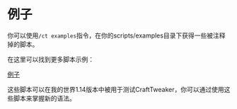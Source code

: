 # 例子

你可以使用`/ct examples`指令，在你的scripts/examples目录下获得一些被注释掉的脚本。

在这里可以找到更多脚本示例：

[例子](https://github.com/CraftTweaker/CraftTweaker/tree/1.16/src/main/resources/data/crafttweaker/scripts)

这些脚本可以在我的世界1.14版本中被用于测试CraftTweaker，你可以通过使用这些脚本来掌握新的语法。